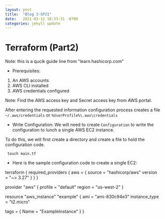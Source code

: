 ```yaml
---
layout: post
title:  "Blog 3-SP21"
date:   2021-03-12 18:33:31 -0700
categories: jekyll update
---
```



# Terraform (Part2)
Note: this is a qucik guide line from "learn.hashicorp.com"

- Prerequisites:
1. An AWS accounts
2. AWS CLI installed
3. AWS credentials configured

Note: Find the AWS access key and Secret access key from AWS portal. 

After entering the requested information configuration process creates a file `~/.aws/credentials` or `%UserProfile%\.aws\credentials`

- Write Configuration:
We will need to create `Configuration` to write the configuration to lunch a single AWS EC2 instance.

To do this, we will first create a directory and create a file to hold the configuration code. 

` touch main.tf`

- Here is the sample configuration code to create a single EC2:

terraform {
  required_providers {
    aws = {
      source  = "hashicorp/aws"
      version = "~> 3.27"
    }
  }
}

provider "aws" {
  profile = "default"
  region  = "us-west-2"
}

resource "aws_instance" "example" {
  ami           = "ami-830c94e3"
  instance_type = "t2.micro"

  tags = {
    Name = "ExampleInstance"
  }
}

